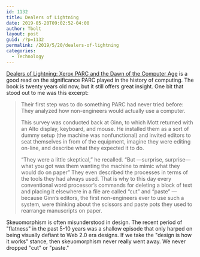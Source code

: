 ```yaml
---
id: 1132
title: Dealers of Lightning
date: 2019-05-20T09:02:52-04:00
author: Tbolt
layout: post
guid: /?p=1132
permalink: /2019/5/20/dealers-of-lightning
categories:
  - Technology
---
```


[Dealers of Lightning: Xerox PARC and the Dawn of the Computer Age](https://amzn.to/2VPO21B) is a good read on the significance PARC played in the history of computing. The book is twenty years old now, but it still offers great insight. One bit that stood out to me was this excerpt:

> Their first step was to do something PARC had never tried before: They analyzed how non-engineers would actually use a computer.
>
> This survey was conducted back at Ginn, to which Mott returned with an Alto display, keyboard, and mouse. He installed them as a sort of dummy setup (the machine was nonfunctional) and invited editors to seat themselves in from of the equipment, imagine they were editing on-line, and describe what they expected it to do.
>
> “They were a little skeptical,” he recalled. “But —surprise, surprise— what you got was them wanting the machine to mimic what they would do on paper” They even described the processes in terms of the tools they had always used. That is why to this day every conventional word processor’s commands for deleting a block of text and placing it elsewhere in a file are called “cut” and “paste” —because Ginn’s editors, the first non-engineers ever to use such a system, were thinking about the scissors and paste pots they used to rearrange manuscripts on paper.

Skeuomorphism is often misunderstood in design. The recent period of "flatness" in the past 5-10 years was a shallow episode that only harped on being visually defiant to Web 2.0 era designs. If we take the "design is how it works" stance, then skeuomorphism never really went away. We never dropped "cut" or "paste."
